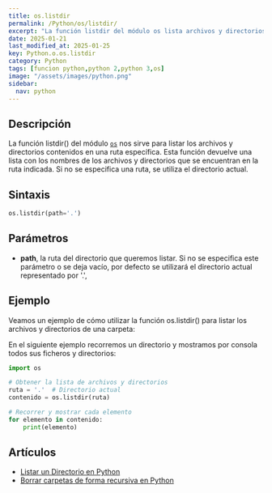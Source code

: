 ```yaml
---
title: os.listdir
permalink: /Python/os/listdir/
excerpt: "La función listdir del módulo os lista archivos y directorios en una ruta específica."
date: 2025-01-21
last_modified_at: 2025-01-25
key: Python.o.os.listdir
category: Python
tags: [funcion python,python 2,python 3,os]
image: "/assets/images/python.png"
sidebar:
  nav: python
---
```


## Descripción


La función listdir() del módulo [`os`](https://www.w3api.com/Python/os/) nos sirve para listar los archivos y directorios contenidos en una ruta específica. Esta función devuelve una lista con los nombres de los archivos y directorios que se encuentran en la ruta indicada. Si no se especifica una ruta, se utiliza el directorio actual.


## Sintaxis


```python
os.listdir(path='.')
```


## Parámetros

- **path**, la ruta del directorio que queremos listar. Si no se especifica este parámetro o se deja vacío, por defecto se utilizará el directorio actual representado por '.',

## Ejemplo


Veamos un ejemplo de cómo utilizar la función os.listdir() para listar los archivos y directorios de una carpeta:


En el siguiente ejemplo recorremos un directorio y mostramos por consola todos sus ficheros y directorios:


```python
import os

# Obtener la lista de archivos y directorios
ruta = '.'  # Directorio actual
contenido = os.listdir(ruta)

# Recorrer y mostrar cada elemento
for elemento in contenido:
    print(elemento)
```


## Artículos

- [Listar un Directorio en Python](https://lineadecodigo.com/python/listar-un-directorio-en-python/)
- [Borrar carpetas de forma recursiva en Python](https://lineadecodigo.com/python/borrar-carpetas-de-forma-recursiva-en-python/)
